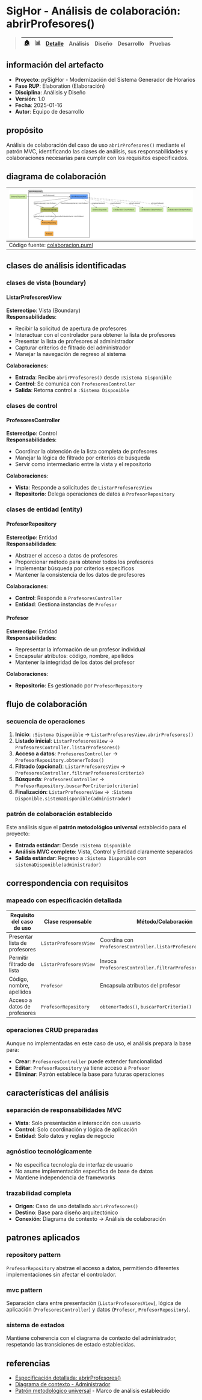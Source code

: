 # SigHor - Análisis de colaboración: abrirProfesores()

> |[🏠️](/RUP/README.md)|[ 📊](https://raw.githubusercontent.com/mmasias/pySigHor/main/images/RUP/99-seguimiento/diagrama-contexto-administrador.svg)|[Detalle](/RUP/00-casos-uso/02-detalle/abrirProfesores/README.md)|**Análisis**|Diseño|Desarrollo|Pruebas|
> |-|-|-|-|-|-|-|

## información del artefacto

- **Proyecto**: pySigHor - Modernización del Sistema Generador de Horarios
- **Fase RUP**: Elaboration (Elaboración)
- **Disciplina**: Análisis y Diseño
- **Versión**: 1.0
- **Fecha**: 2025-01-16
- **Autor**: Equipo de desarrollo

## propósito

Análisis de colaboración del caso de uso `abrirProfesores()` mediante el patrón MVC, identificando las clases de análisis, sus responsabilidades y colaboraciones necesarias para cumplir con los requisitos especificados.

## diagrama de colaboración

<div align=center>

|![Análisis: abrirProfesores()](/images/RUP/01-analisis/casos-uso/abrirProfesores/abrirProfesores-analisis.svg)|
|-|
|Código fuente: [colaboracion.puml](colaboracion.puml)|

</div>

## clases de análisis identificadas

### clases de vista (boundary)

#### ListarProfesoresView
**Estereotipo**: Vista (Boundary)  
**Responsabilidades**:
- Recibir la solicitud de apertura de profesores
- Interactuar con el controlador para obtener la lista de profesores
- Presentar la lista de profesores al administrador
- Capturar criterios de filtrado del administrador
- Manejar la navegación de regreso al sistema

**Colaboraciones**:
- **Entrada**: Recibe `abrirProfesores()` desde `:Sistema Disponible`
- **Control**: Se comunica con `ProfesoresController`
- **Salida**: Retorna control a `:Sistema Disponible`

### clases de control

#### ProfesoresController
**Estereotipo**: Control  
**Responsabilidades**:
- Coordinar la obtención de la lista completa de profesores
- Manejar la lógica de filtrado por criterios de búsqueda
- Servir como intermediario entre la vista y el repositorio

**Colaboraciones**:
- **Vista**: Responde a solicitudes de `ListarProfesoresView`
- **Repositorio**: Delega operaciones de datos a `ProfesorRepository`

### clases de entidad (entity)

#### ProfesorRepository
**Estereotipo**: Entidad  
**Responsabilidades**:
- Abstraer el acceso a datos de profesores
- Proporcionar método para obtener todos los profesores
- Implementar búsqueda por criterios específicos
- Mantener la consistencia de los datos de profesores

**Colaboraciones**:
- **Control**: Responde a `ProfesoresController`
- **Entidad**: Gestiona instancias de `Profesor`

#### Profesor
**Estereotipo**: Entidad  
**Responsabilidades**:
- Representar la información de un profesor individual
- Encapsular atributos: código, nombre, apellidos
- Mantener la integridad de los datos del profesor

**Colaboraciones**:
- **Repositorio**: Es gestionado por `ProfesorRepository`

## flujo de colaboración

### secuencia de operaciones

1. **Inicio**: `:Sistema Disponible` → `ListarProfesoresView.abrirProfesores()`
2. **Listado inicial**: `ListarProfesoresView` → `ProfesoresController.listarProfesores()`
3. **Acceso a datos**: `ProfesoresController` → `ProfesorRepository.obtenerTodos()`
4. **Filtrado (opcional)**: `ListarProfesoresView` → `ProfesoresController.filtrarProfesores(criterio)`
5. **Búsqueda**: `ProfesoresController` → `ProfesorRepository.buscarPorCriterio(criterio)`
6. **Finalización**: `ListarProfesoresView` → `:Sistema Disponible.sistemaDisponible(administrador)`

### patrón de colaboración establecido

Este análisis sigue el **patrón metodológico universal** establecido para el proyecto:
- **Entrada estándar**: Desde `:Sistema Disponible`
- **Análisis MVC completo**: Vista, Control y Entidad claramente separados
- **Salida estándar**: Regreso a `:Sistema Disponible` con `sistemaDisponible(administrador)`

## correspondencia con requisitos

### mapeado con especificación detallada

|Requisito del caso de uso|Clase responsable|Método/Colaboración|
|-|-|-|
|Presentar lista de profesores|`ListarProfesoresView`|Coordina con `ProfesoresController.listarProfesores()`|
|Permitir filtrado de lista|`ListarProfesoresView`|Invoca `ProfesoresController.filtrarProfesores(criterio)`|
|Código, nombre, apellidos|`Profesor`|Encapsula atributos del profesor|
|Acceso a datos de profesores|`ProfesorRepository`|`obtenerTodos()`, `buscarPorCriterio()`|

### operaciones CRUD preparadas

Aunque no implementadas en este caso de uso, el análisis prepara la base para:
- **Crear**: `ProfesoresController` puede extender funcionalidad
- **Editar**: `ProfesorRepository` ya tiene acceso a `Profesor`
- **Eliminar**: Patrón establece la base para futuras operaciones

## características del análisis

### separación de responsabilidades MVC

- **Vista**: Solo presentación e interacción con usuario
- **Control**: Solo coordinación y lógica de aplicación
- **Entidad**: Solo datos y reglas de negocio

### agnóstico tecnológicamente

- No especifica tecnología de interfaz de usuario
- No asume implementación específica de base de datos
- Mantiene independencia de frameworks

### trazabilidad completa

- **Origen**: Caso de uso detallado `abrirProfesores()`
- **Destino**: Base para diseño arquitectónico
- **Conexión**: Diagrama de contexto → Análisis de colaboración

## patrones aplicados

### repository pattern
`ProfesorRepository` abstrae el acceso a datos, permitiendo diferentes implementaciones sin afectar el controlador.

### mvc pattern
Separación clara entre presentación (`ListarProfesoresView`), lógica de aplicación (`ProfesoresController`) y datos (`Profesor`, `ProfesorRepository`).

### sistema de estados
Mantiene coherencia con el diagrama de contexto del administrador, respetando las transiciones de estado establecidas.

## referencias

- [Especificación detallada: abrirProfesores()](../../../00-casos-uso/02-detalle/abrirProfesores/README.md)
- [Diagrama de contexto - Administrador](../../../00-casos-uso/01-actores-casos-uso/diagrama-contexto-administrador.md)
- [Patrón metodológico universal](../../../../conversation-log.md) - Marco de análisis establecido